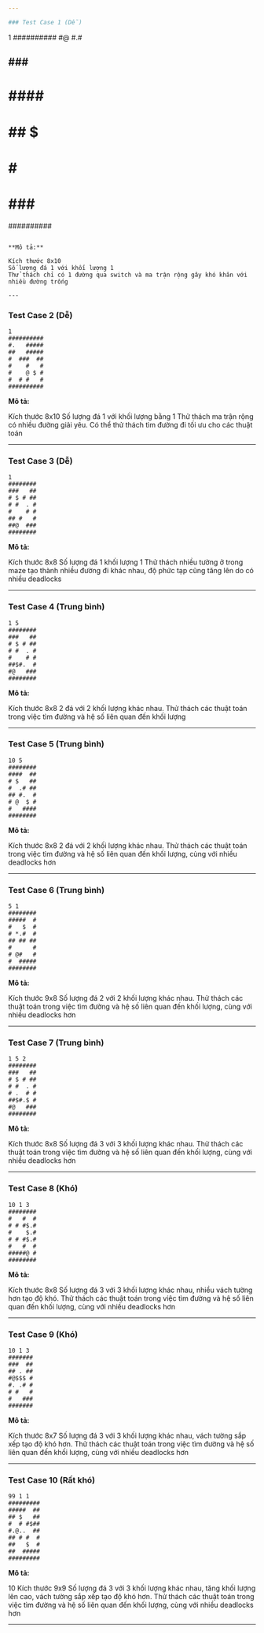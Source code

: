 ```yaml
---

### Test Case 1 (Dễ)

```
1
##########
#@     #.#
##   ### #
#  ####  #
#  ## $  #
#     #  #
#   ### ##
##########
```

**Mô tả:**

Kích thước 8x10
Số lượng đá 1 với khối lượng 1
Thử thách chỉ có 1 đường qua switch và ma trận rộng gây khó khăn với nhiều đường trống

---
```


### Test Case 2 (Dễ)

```
1
##########
#.   #####
##   #####
#  ###  ##
#    #   #
#    @ $ #
#  # #   #
##########
```

**Mô tả:**

Kích thước 8x10
Số lượng đá 1 với khối lượng bằng 1
Thử thách ma trận rộng có nhiều đường giải yêu. Có thể thử thách tìm đường đi tối ưu cho các thuật toán

---

### Test Case 3 (Dễ)

```
1
########
###   ##
# $ # ##
# #  . #
#    # #
## #   #
##@  ###
########
```

**Mô tả:**

Kích thước 8x8
Số lượng đá 1 khối lượng 1
Thử thách nhiều tường ở trong maze tạo thành nhiều đường đi khác nhau, độ phức tạp cũng tăng lên do có nhiều deadlocks

---

### Test Case 4 (Trung bình)

```
1 5
########
###   ##
# $ # ##
# #  . #
#    # #
##$#.  #
#@   ###
########
```

**Mô tả:**

Kích thước 8x8
2 đá với 2 khối lượng khác nhau. Thử thách các thuật toán trong việc tìm đường và hệ số liên quan đến khối lượng

---

### Test Case 5 (Trung bình)

```
10 5
########
####  ##
# $   ##
#  .# ##
## #.  #
# @  $ #
#   ####
########
```

**Mô tả:**

Kích thước 8x8
2 đá với 2 khối lượng khác nhau. Thử thách các thuật toán trong việc tìm đường và hệ số liên quan đến khối lượng, cùng với nhiều deadlocks hơn

---

### Test Case 6 (Trung bình)

```
5 1 
########
#####  #
#   $  #
# *.#  #
## ## ##
#      #
# @#   #
#  #####
########
```

**Mô tả:**

Kích thước 9x8
Số lượng đá 2 với 2 khối lượng khác nhau. Thử thách các thuật toán trong việc tìm đường và hệ số liên quan đến khối lượng, cùng với nhiều deadlocks hơn

---

### Test Case 7 (Trung bình)

```
1 5 2
########
###   ##
# $ # ##
# #  . #
# .  # #
##$#.$ #
#@   ###
########
```

**Mô tả:**

Kích thước 8x8
Số lượng đá 3 với 3 khối lượng khác nhau. Thử thách các thuật toán trong việc tìm đường và hệ số liên quan đến khối lượng, cùng với nhiều deadlocks hơn

---

### Test Case 8 (Khó)

```
10 1 3
########
#   #  #
# # #$.#
#    $.#
# # #$.#
#   #  #
#####@ #
########
```

**Mô tả:**

Kích thước 8x8
Số lượng đá 3 với 3 khối lượng khác nhau, nhiều vách tường hơn tạo độ khó. Thử thách các thuật toán trong việc tìm đường và hệ số liên quan đến khối lượng, cùng với nhiều deadlocks hơn

---

### Test Case 9 (Khó)

```
10 1 3
#######
###  ##
## . ##
#@$$$ #
#. .# #
# #   #
#   ###
#######
```

**Mô tả:**

Kích thước 8x7
Số lượng đá 3 với 3 khối lượng khác nhau, vách tường sắp xếp tạo độ khó hơn. Thử thách các thuật toán trong việc tìm đường và hệ số liên quan đến khối lượng, cùng với nhiều deadlocks hơn

---

### Test Case 10 (Rất khó)

```
99 1 1 
#########
#####  ##
## $   ##
#  # #$##
#.@..  ##
## # #  #
##   $  #
##  #####
#########
```

**Mô tả:**

10
Kích thước 9x9
Số lượng đá 3 với 3 khối lượng khác nhau, tăng khối lượng lên cao, vách tường sắp xếp tạo độ khó hơn. Thử thách các thuật toán trong việc tìm đường và hệ số liên quan đến khối lượng, cùng với nhiều deadlocks hơn

---
